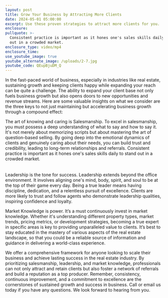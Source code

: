 ```yaml
---
layout: post
title: Grow Your Business by Attracting More Clients
date: 2024-05-01 05:00:00
excerpt: Use these proven strategies to attract more clients for you.
enclosure:
pullquote: >-
  Consistent practice is important as it hones one's sales skills daily to stand
  out in a crowded market.
enclosure_type: video/mp4
enclosure_time:
use_youtube_image: true
youtube_alternate_image: /uploads/2-7.jpg
youtube_code: QEupBjuDM_Q
---
```

In the fast-paced world of business, especially in industries like real estate, sustaining growth and keeping clients happy while expanding your reach can be quite a challenge. The ability to expand your client base not only fuels business growth but also opens doors to new opportunities and revenue streams. Here are some valuable insights on what we consider are the three keys to not just maintaining but accelerating business growth through a compound effect:

The art of knowing and caring is Salesmanship. To excel in salesmanship, you must possess a deep understanding of what to say and how to say it. It's not merely about memorizing scripts but about mastering the art of question-based selling. By going deep into the emotional dynamics of clients and genuinely caring about their needs, you can build trust and credibility, leading to long-term relationships and referrals. Consistent practice is important as it hones one's sales skills daily to stand out in a crowded market.<br><br><br>Leadership is the tone for success. Leadership extends beyond the office environment. It involves aligning one's mind, body, spirit, and soul to be at the top of their game every day. Being a true leader means having discipline, dedication, and a relentless pursuit of excellence. Clients are more likely to trust and follow agents who demonstrate leadership qualities, inspiring confidence and loyalty.

Market Knowledge is power. It’s a must continuously invest in market knowledge. Whether it's understanding different property types, market trends, pricing metrics, or development strategies, becoming a true expert in specific areas is key to providing unparalleled value to clients. It’s best to stay educated in the mastery of various aspects of the real estate landscape, so that you could be a reliable source of information and guidance in delivering a world-class experience.

We offer a comprehensive framework for anyone looking to scale their business and achieve lasting success in the real estate industry. By prioritizing salesmanship, leadership, and market knowledge, professionals can not only attract and retain clients but also foster a network of referrals and build a reputation as a top producer. Remember, consistency, continuous improvement, and a commitment to excellence are the cornerstones of sustained growth and success in business. Call or email us today if you have any questions. We look forward to hearing from you.